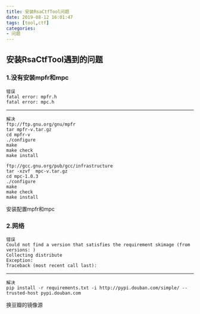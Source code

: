 ```yaml
---
title: 安装RsaCtfTool问题
date: 2019-08-12 16:01:47
tags: [tool,ctf]
categories: 
- 问题
---
```

## 安装RsaCtfTool遇到的问题
### 1.没有安装mpfr和mpc

```
错误
fatal error: mpfr.h
fatal error: mpc.h
```

---------------------------------------------

```
解决
ftp://ftp.gnu.org/gnu/mpfr
tar mpfr-v.tar.gz   
cd mpfr-v
./configure
make
make check
make install

ftp://gcc.gnu.org/pub/gcc/infrastructure
tar -xzvf  mpc-v.tar.gz
cd mpc-1.0.3
./configure
make
make check
make install
```

安装配置mpfr和mpc  

### 2.网络

```
错误
Could not find a version that satisfies the requirement skimage (from versions: )      
Collecting distribute
Exception:
Traceback (most recent call last):
```

--------------------------------------------------


```
解决
pip install -r requirements.txt -i http://pypi.douban.com/simple/ --trusted-host pypi.douban.com
```

换豆瓣的镜像源